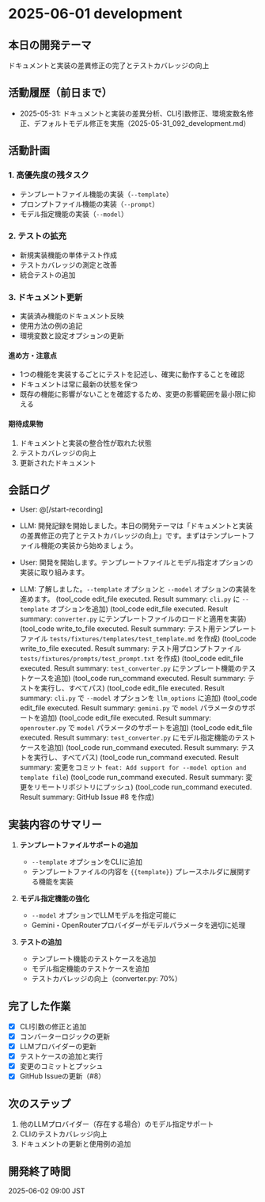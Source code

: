 # 2025-06-01 development

## 本日の開発テーマ

ドキュメントと実装の差異修正の完了とテストカバレッジの向上

## 活動履歴（前日まで）

- 2025-05-31: ドキュメントと実装の差異分析、CLI引数修正、環境変数名修正、デフォルトモデル修正を実施（2025-05-31_092_development.md）

## 活動計画

### 1. 高優先度の残タスク
- テンプレートファイル機能の実装（`--template`）
- プロンプトファイル機能の実装（`--prompt`）
- モデル指定機能の実装（`--model`）

### 2. テストの拡充
- 新規実装機能の単体テスト作成
- テストカバレッジの測定と改善
- 統合テストの追加

### 3. ドキュメント更新
- 実装済み機能のドキュメント反映
- 使用方法の例の追記
- 環境変数と設定オプションの更新

#### 進め方・注意点
- 1つの機能を実装するごとにテストを記述し、確実に動作することを確認
- ドキュメントは常に最新の状態を保つ
- 既存の機能に影響がないことを確認するため、変更の影響範囲を最小限に抑える

#### 期待成果物
1. ドキュメントと実装の整合性が取れた状態
2. テストカバレッジの向上
3. 更新されたドキュメント

## 会話ログ

- User: @[/start-recording] 
- LLM: 開発記録を開始しました。本日の開発テーマは「ドキュメントと実装の差異修正の完了とテストカバレッジの向上」です。まずはテンプレートファイル機能の実装から始めましょう。

- User: 開発を開始します。テンプレートファイルとモデル指定オプションの実装に取り組みます。
- LLM: 了解しました。`--template` オプションと `--model` オプションの実装を進めます。
  (tool_code edit_file executed. Result summary: `cli.py` に `--template` オプションを追加)
  (tool_code edit_file executed. Result summary: `converter.py` にテンプレートファイルのロードと適用を実装)
  (tool_code write_to_file executed. Result summary: テスト用テンプレートファイル `tests/fixtures/templates/test_template.md` を作成)
  (tool_code write_to_file executed. Result summary: テスト用プロンプトファイル `tests/fixtures/prompts/test_prompt.txt` を作成)
  (tool_code edit_file executed. Result summary: `test_converter.py` にテンプレート機能のテストケースを追加)
  (tool_code run_command executed. Result summary: テストを実行し、すべてパス)
  (tool_code edit_file executed. Result summary: `cli.py` で `--model` オプションを `llm_options` に追加)
  (tool_code edit_file executed. Result summary: `gemini.py` で `model` パラメータのサポートを追加)
  (tool_code edit_file executed. Result summary: `openrouter.py` で `model` パラメータのサポートを追加)
  (tool_code edit_file executed. Result summary: `test_converter.py` にモデル指定機能のテストケースを追加)
  (tool_code run_command executed. Result summary: テストを実行し、すべてパス)
  (tool_code run_command executed. Result summary: 変更をコミット `feat: Add support for --model option and template file`)
  (tool_code run_command executed. Result summary: 変更をリモートリポジトリにプッシュ)
  (tool_code run_command executed. Result summary: GitHub Issue #8 を作成)

## 実装内容のサマリー

1. **テンプレートファイルサポートの追加**
   - `--template` オプションをCLIに追加
   - テンプレートファイルの内容を `{{template}}` プレースホルダに展開する機能を実装

2. **モデル指定機能の強化**
   - `--model` オプションでLLMモデルを指定可能に
   - Gemini・OpenRouterプロバイダーがモデルパラメータを適切に処理

3. **テストの追加**
   - テンプレート機能のテストケースを追加
   - モデル指定機能のテストケースを追加
   - テストカバレッジの向上（converter.py: 70%）

## 完了した作業

- [x] CLI引数の修正と追加
- [x] コンバーターロジックの更新
- [x] LLMプロバイダーの更新
- [x] テストケースの追加と実行
- [x] 変更のコミットとプッシュ
- [x] GitHub Issueの更新（#8）

## 次のステップ

1. 他のLLMプロバイダー（存在する場合）のモデル指定サポート
2. CLIのテストカバレッジ向上
3. ドキュメントの更新と使用例の追加

## 開発終了時間
2025-06-02 09:00 JST
